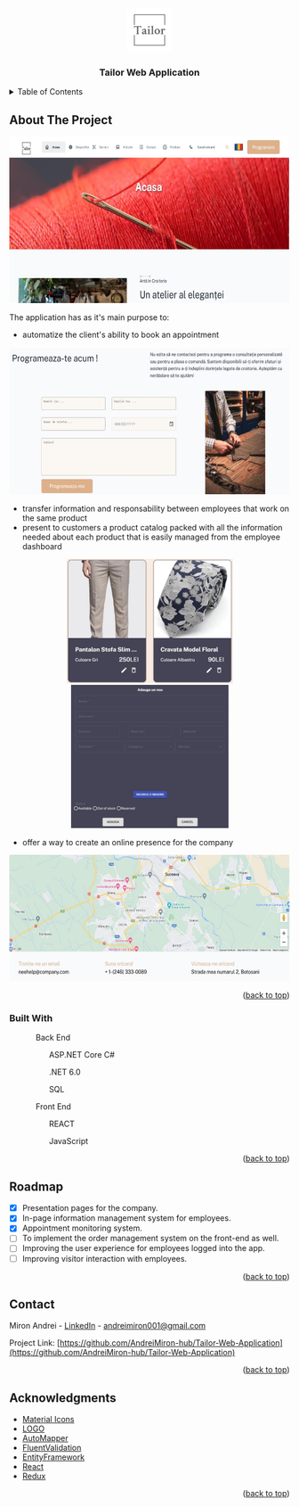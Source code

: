 <a name="readme-top"></a>

<!-- README HEADER -->
<br />
<div align="center">
    <a href="https://github.com/AndreiMiron-hub/Tailor-Web-Application">
        <img src="images/logo.svg" alt="Logo" width="80" height="80">
    </a>
    <h3 align="center">Tailor Web Application</h3>
</div>

<!-- TABLE OF CONTENTS -->
<details>
  <summary>Table of Contents</summary>
  <ol>
    <li>
      <a href="#about-the-project">About The Project</a>
      <ul>
        <li><a href="#built-with">Built With</a></li>
      </ul>
    </li>
    <li><a href="#contact">Contact</a></li>
    <li><a href="#acknowledgments">Acknowledgments</a></li>
  </ol>
</details>

<!-- ABOUT THE PROJECT -->

## About The Project

<div align="center">
        <img src="images/HomePage.png" alt="HomePageScreenShot" width="632" height="299">
</div>

The application has as it's main purpose to:

- automatize the client's ability to book an appointment

<div align="center">
        <img src="images/ContactForm.png" alt="ContactFormScreenShot" width="586" height="264">
</div>

- transfer information and responsability between employees that work on the same product
- present to customers a product catalog packed with all the information needed about each product that is easily managed from the employee dashboard

<div align="center" display="inline-block">
        <img src="images/ProdCatalog.png" alt="ProdCatalogScreenShot" width="299" height="223">
        <img src="images/ProdForm.png" alt="ProdFormScreenShot" width="283" height="257">
</div>

- offer a way to create an online presence for the company

<div align="center">
        <img src="images/ContactMethods.png" alt="HomePageScreenShot" width="589" height="226">
</div>

<p align="right">(<a href="#readme-top">back to top</a>)</p>

### Built With

<!-- - [![Next][Next.js]][Next-url]
- [![React][React.js]][React-url] -->
<ol>

<ul> Back End </ul>
<ul>
<ul> ASP.NET Core C# </ul>
<ul> .NET 6.0 </ul>
<ul> SQL </ul>
</ul>

<ul> Front End </ul>
<ul>
<ul> REACT </ul>
<ul> JavaScript </ul>
<ul>
</ol>

<p align="right">(<a href="#readme-top">back to top</a>)</p>

<!-- ROADMAP -->

## Roadmap

- [x] Presentation pages for the company.
- [x] In-page information management system for employees.
- [x] Appointment monitoring system.
- [ ] To implement the order management system on the front-end as well.
- [ ] Improving the user experience for employees logged into the app.
- [ ] Improving visitor interaction with employees.

<p align="right">(<a href="#readme-top">back to top</a>)</p>

<!-- CONTACT -->

## Contact

Miron Andrei - [LinkedIn](www.linkedin.com/in/andrei-miron-a51236245) - andreimiron001@gmail.com

Project Link: [https://github.com/AndreiMiron-hub/Tailor-Web-Application](https://github.com/AndreiMiron-hub/Tailor-Web-Application)

<p align="right">(<a href="#readme-top">back to top</a>)</p>

<!-- ACKNOWLEDGMENTS -->

## Acknowledgments

- [Material Icons](https://mui.com/material-ui/material-icons/)
- [LOGO](https://logo.com/)
- [AutoMapper](https://docs.automapper.org/en/stable/)
- [FluentValidation](https://docs.fluentvalidation.net/en/latest/index.html)
- [EntityFramework](https://learn.microsoft.com/en-us/ef/core/)
- [React](https://react.dev/learn)
- [Redux](https://redux.js.org/introduction/getting-started)

<p align="right">(<a href="#readme-top">back to top</a>)</p>

<!-- MARKDOWN LINKS & IMAGES -->
<!--
[React.js]: https://img.shields.io/badge/React-20232A?style=for-the-badge&logo=react&logoColor=61DAFB -->

[product-screenshot]: images/HomePage.png
[contactForm-screenshot]: images/ContactForm.png
[contactWays-screenshot]: images/ContactMethods.png
[prodCatalog-screenshot]: images/ProdCatalog.png
[prodForm-screenshot]: images/ProdForm.png

